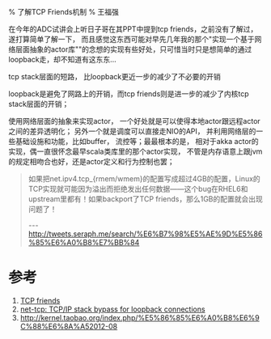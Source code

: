% 了解TCP Friends机制
% 王福强

在今年的ADC试讲会上听日子哥在其PPT中提到tcp friends，之前没有了解过，遂打算简单了解一下， 而且感觉这东西可能对早先几年我的那个"实现一个基于网络层面抽象的actor库""的念想的实现有些好处，只可惜当时只是想简单的通过loopback走，却不知道有这东东...

tcp stack层面的短路， 比loopback更近一步的减少了不必要的开销

loopback是避免了网路上的开销，而tcp friends则是进一步的减少了内核tcp stack层面的开销；

使用网络层面的抽象来实现actor， 一个好处就是可以使得本地actor跟远程actor之间的差异透明化； 另外一个就是调度可以直接走NIO的API， 并利用网络层的一些基础设施和功能，比如buffer， 流控等；最最根本的是， 相对于akka actor的实现，偶一直很怀念最早scala类库里的那个actor实现， 不管是内存语意上跟jvm的规定相吻合也好，还是actor定义和行为控制也罢； 







<blockquote>
如果把net.ipv4.tcp_{rmem/wmem}的配置写成超过4GB的配置，Linux的TCP实现就可能因为溢出而拒绝发出任何数据——这个bug在RHEL6和upstream里都有！如果backport了TCP friends，那么1GB的配置就会出现问题了！

---http://tweets.seraph.me/search/%E6%B7%98%E5%AE%9D%E5%86%85%E6%A0%B8%E7%BB%84
</blockquote>

# 参考
1. [TCP friends](http://lwn.net/Articles/511254/)
2. [net-tcp: TCP/IP stack bypass for loopback connections](http://lwn.net/Articles/511079/)
3. <http://kernel.taobao.org/index.php/%E5%86%85%E6%A0%B8%E6%9C%88%E6%8A%A52012-08>










